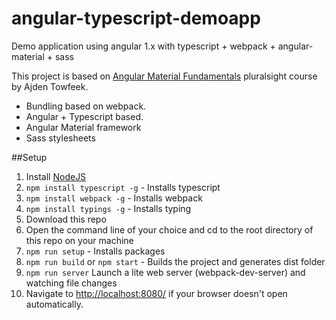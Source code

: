 # angular-typescript-demoapp
Demo application using angular 1.x with typescript + webpack + angular-material + sass

This project is based on [Angular Material Fundamentals](https://www.pluralsight.com/courses/angular-material-fundamentals) pluralsight course by Ajden Towfeek.

+ Bundling based on webpack.
+ Angular + Typescript based.
+ Angular Material framework
+ Sass stylesheets


##Setup
1. Install [NodeJS](http://www.nodejs.org)
2. `npm install typescript -g` - Installs typescript
3. `npm install webpack -g` - Installs webpack
4. `npm install typings -g` - Installs typing
5. Download this repo
6. Open the command line of your choice and cd to the root directory of this repo on your machine  
7. `npm run setup` - Installs packages
8. `npm run build` or `npm start` - Builds the project and generates dist folder 
9. `npm run server` Launch a lite web server (webpack-dev-server) and watching file changes
10. Navigate to [http://localhost:8080/](http://localhost:8080/) if your browser doesn't open automatically.
